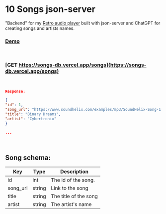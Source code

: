 # 10 Songs json-server

"Backend" for my [Retro audio player](https://github.com/AnnQK/audio-player) built with json-server and ChatGPT for creating songs and artists names.

### [Demo](https://songs-db.vercel.app/)

</br>

### [GET https://songs-db.vercel.app/songs](https://songs-db.vercel.app/songs)

</br>

```json
Response:

{
"id": 1,
"song_url": "https://www.soundhelix.com/examples/mp3/SoundHelix-Song-1.mp3",
"title": "Binary Dreams",
"artist": "Cybertronix"
}

...
```

</br>

## Song schema:

| Key      | Type   | Description           |
| -------- | ------ | --------------------- |
| id       | int    | The id of the song.   |
| song_url | string | Link to the song      |
| title    | string | The title of the song |
| artist   | string | The artist's name     |
